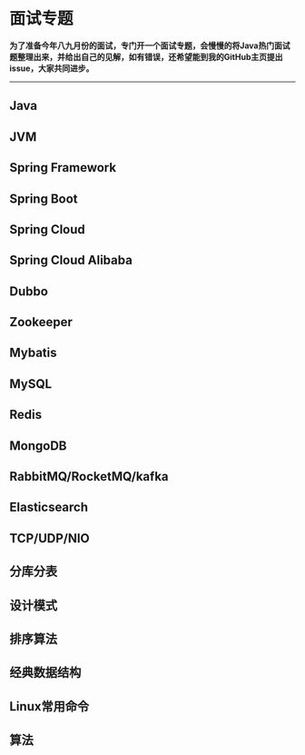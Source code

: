 # 面试专题
**为了准备今年八九月份的面试，专门开一个面试专题，会慢慢的将Java热门面试题整理出来，并给出自己的见解，如有错误，还希望能到我的GitHub主页提出issue，大家共同进步。**

***

## Java

## JVM

## Spring Framework

## Spring Boot

## Spring Cloud

## Spring Cloud Alibaba

## Dubbo

## Zookeeper

## Mybatis

## MySQL

## Redis

## MongoDB

## RabbitMQ/RocketMQ/kafka

## Elasticsearch

## TCP/UDP/NIO

## 分库分表

## 设计模式

## 排序算法

## 经典数据结构

## Linux常用命令

## 算法



